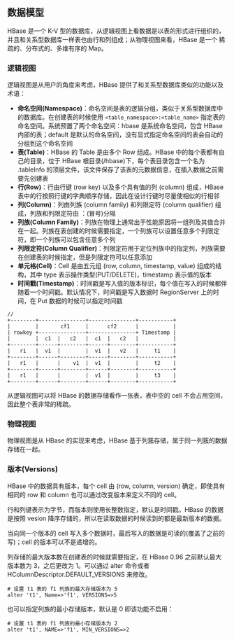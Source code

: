## 数据模型
HBase 是一个 K-V 型的数据库，从逻辑视图上看数据是以表的形式进行组织的，并且和关系型数据库一样表也由行和列组成；从物理视图来看，HBase 是一个 稀疏的、分布式的、多维有序的 Map。

### 逻辑视图

逻辑视图是从用户的角度来考虑，HBase 提供了和关系型数据库类似的功能以及术语：

- **命名空间(Namespace)**：命名空间是表的逻辑分组，类似于关系型数据库中的数据库。在创建表的时候使用 ```<table_namespace>:<table_name>``` 指定表的命名空间。系统预置了两个命名空间：hbase 是系统命名空间，包含 HBase 内部的表；default 是默认的命名空间，没有显式指定命名空间的表会自动的分组到这个命名空间
- **表(Table)**：HBase 的 Table 是由多个 Row 组成。HBase 中的每个表都有自己的目录，位于 HBase 根目录(/hbase)下，每个表目录包含一个名为 .tableInfo 的顶层文件，该文件保存了该表的元数据信息，在插入数据之前需要先创建表
- **行(Row)**：行由行键 (row key) 以及多个具有值的列 (column) 组成，HBase 表中的行按照行键的字典顺序存储，因此在设计行键时尽量使相似的行相邻
- **列(Column)**：列由列族 (column family) 和列限定符 (column qualifier) 组成，列族和列限定符由 ：(冒号)分隔
- **列族(Column Family)**：列族在物理上通常出于性能原因将一组列及其值合并在一起。列族在表创建的时候需要指定，一个列族可以设置任意多个列限定符，即一个列族可以包含任意多个列
- **列限定符(Column Qualifier)**：列限定符用于定位列族中的指定列，列族需要在创建表的时候指定，但是列限定符可以任意添加
- **单元格(Cell)**：Cell 是由五元组 (row, column, timestamp, value) 组成的结构，其中 type 表示操作类型(PUT/DELETE)，timestamp 表示值的版本
- **时间戳(Timestamp)**：时间戳是写入值的版本标识，每个值在写入的时候都伴随着一个时间戳。默认情况下，时间戳是写入数据时 RegionServer 上的时间，在 Put 数据的时候可以指定时间戳

```
// 
+--------+---------------+---------------+-----------+
|        |       cf1     |      cf2      |           |
| rowkey +---------------+---------------+ Timestamp |
|        |  c1  |   c2   |  c1  |   c2   |           |
+--------+------+--------+------+--------+-----------+
|   r1   |  v1  |        |  v1  |   v2   |     t1    |
+--------+------+--------+------+--------+-----------+
|   r1   |      |    v1  |  v1  |        |     t2    |
+--------+------+--------+------+--------+-----------+
|   r1   |      |        |  v1  |        |     t3    |
+--------+------+--------+------+--------+-----------+
```

从逻辑视图可以将 HBase 的数据存储看作一张表，表中空的 cell 不会占用空间，因此整个表非常的稀疏。



### 物理视图

物理视图是从 HBase 的实现来考虑，HBase 基于列簇存储，属于同一列簇的数据存储在一起。

### 

### 版本(Versions)

HBase 中的数据具有版本，每个 cell 由 (row, column, version) 确定，即使具有相同的 row 和 column 也可以通过改变版本来定义不同的 cell。

行和列键表示为字节，而版本则使用长整数指定，默认是时间戳。HBase 的数据是按照 vesion 降序存储的，所以在读取数据的时候读到的都是最新版本的数据。

当向同一个版本的 cell 写入多个数据时，最后写入的数据是可读的(覆盖了之前的写)；cell 的版本可以不是递增的。

列存储的最大版本数在创建表的时候就需要指定，在 HBase 0.96 之前默认最大版本数为 3，之后更改为 1。可以通过 alter 命令或者 HColumnDescriptor.DEFAULT_VERSIONS 来修改。

```shell
# 设置 t1 表的 f1 列族的最大存储版本为 5
alter 't1', Name=>'f1', VERSIONS=>5
```

也可以指定列族的最小存储版本，默认是 0 即该功能不启用：

```shell
# 设置 t1 表的 f1 列族的最小存储版本为 2
alter 't1', NAME=>'f1', MIN_VERSIONS=>2
```
